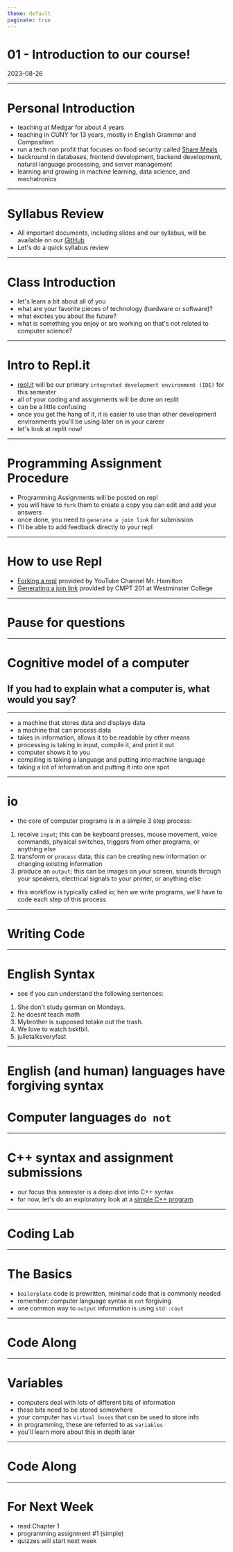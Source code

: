 ```yaml
---
theme: default
paginate: true
---
```


# 01 - Introduction to our course!
2023-08-26

---

# Personal Introduction

- teaching at Medgar for about 4 years
- teaching in CUNY for 13 years, mostly in English Grammar and Composition
- run a tech non profit that focuses on food security called [Share Meals](sharemeals.org)
- backround in databases, frontend development, backend development, natural language processing, and server management
- learning and growing in machine learning, data science, and mechatronics

---

# Syllabus Review

- All important documents, including slides and our syllabus, will be available on our [GitHub](https://github.com/jonathan-chin/mec-cs)
- Let's do a quick syllabus review

---

# Class Introduction

- let's learn a bit about all of you
- what are your favorite pieces of technology (hardware or software)?
- what excites you about the future?
- what is something you enjoy or are working on that's not related to computer science?

---

# Intro to Repl.it

- [repl.it](https://replit.com) will be our primary `integrated development environment (IDE)` for this semester
- all of your coding and assignments will be done on replit
- can be a little confusing
- once you get the hang of it, it is easier to use than other development environments you'll be using later on in your career
- let's look at replit now!

---

# Programming Assignment Procedure

- Programming Assignments will be posted on repl
- you will have to `fork` them to create a copy you can edit and add your answers
- once done, you need to `generate a join link` for submission
- I'll be able to add feedback directly to your repl

---

# How to use Repl

- [Forking a repl](https://www.youtube.com/watch?v=dJSWW2uDx5Y) provided by YouTube Channel Mr. Hamilton
- [Generating a join link](https://cs.westminstercollege.edu/cmpt201/repl.it.html#:~:text=Working%20together%20on,window%20in%20Zoom) provided by CMPT 201 at Westminster College

---

# Pause for questions

---

# Cognitive model of a computer
## If you had to explain what a computer is, what would you say?

---

- a machine that stores data and displays data
- a machine that can process data
- takes in information, allows it to be readable by other means
- processing is taking in input, compile it, and print it out
- computer shows it to you
- compiling is taking a language and putting into machine language
- taking a lot of information and putting it into one spot

---

# io

- the core of computer programs is in a simple 3 step process:
1. receive `input`; this can be keyboard presses, mouse movement, voice commands, physical switches, triggers from other programs, or anything else
2. transform or `process` data; this can be creating new information or changing existing information
3. produce an `output`; this can be images on your screen, sounds through your speakers, electrical signals to your printer, or anything else
- this workflow is typically called io; hen we write programs, we'll have to code each step of this process

---

# Writing Code

---

# English Syntax

- see if you can understand the following sentences:

1. She don't study german on Mondays.
2. he doesnt teach math
3. Mybrother is supposed totake out the trash.
4. We love to watch bsktbll.
5. julietalksveryfast

---

# English (and human) languages have forgiving syntax

# Computer languages `do not`

---

# C++ syntax and assignment submissions

- our focus this semester is a deep dive into C++ syntax
- for now, let's do an exploratory look at a [simple C++ program](https://replit.com/@jonchin/2023-01-25-Hello-World).

---

# Coding Lab

---

# The Basics

- `boilerplate` code is prewritten, minimal code that is commonly needed
- remember: computer language syntax is `not` forgiving
- one common way to `output` information is using `std::cout`

---

# Code Along

---

# Variables

- computers deal with lots of different bits of information
- these bits need to be stored somewhere
- your computer has `virtual boxes` that can be used to store info
- in programming, these are referred to as `variables`
- you'll learn more about this in depth later

---

# Code Along

---

# For Next Week

- read Chapter 1
- programming assignment #1 (simple)
- quizzes will start next week

